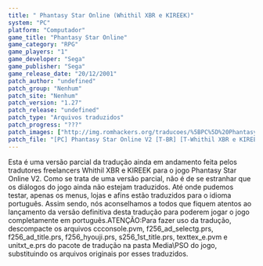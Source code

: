 ```yaml
---
title: " Phantasy Star Online (Whithil XBR e KIREEK)"
system: "PC"
platform: "Computador"
game_title: "Phantasy Star Online"
game_category: "RPG"
game_players: "1"
game_developer: "Sega"
game_publisher: "Sega"
game_release_date: "20/12/2001"
patch_author: "undefined"
patch_group: "Nenhum"
patch_site: "Nenhum"
patch_version: "1.27"
patch_release: "undefined"
patch_type: "Arquivos traduzidos"
patch_progress: "???"
patch_images: ["http://img.romhackers.org/traducoes/%5BPC%5D%20Phantasy%20Star%20Online%20-%20Whithil%20XBR%20e%20KIREEK%20-%201.jpg","http://img.romhackers.org/traducoes/%5BPC%5D%20Phantasy%20Star%20Online%20-%20Whithil%20XBR%20e%20KIREEK%20-%202.jpg","http://img.romhackers.org/traducoes/%5BPC%5D%20Phantasy%20Star%20Online%20-%20Whithil%20XBR%20e%20KIREEK%20-%203.jpg"]
patch_file: "[PC] Phantasy Star Online V2 [T-BR] [T-Whithil XBR e KIREEK G-Nenhum] [V-1.27 A-2010].zip"
---
```

Esta é uma versão parcial da tradução ainda em andamento feita pelos tradutores freelancers Whithil XBR e KIREEK para o jogo Phantasy Star Online V2. Como se trata de uma versão parcial, não é de se estranhar que os diálogos do jogo ainda não estejam traduzidos. Até onde pudemos testar, apenas os menus, lojas e afins estão traduzidos para o idioma português. Assim sendo, nós aconselhamos a todos que fiquem atentos ao lançamento da versão definitiva desta tradução para poderem jogar o jogo completamente em português.ATENÇÃO:Para fazer uso da tradução, descompacte os arquivos ccconsole.pvm, f256_ad_selectg.prs, f256_ad_title.prs, f256_hyouji.prs, s256_1st_title.prs, texttex_e.pvm e unitxt_e.prs do pacote de tradução na pasta Media\PSO do jogo, substituindo os arquivos originais por esses traduzidos.